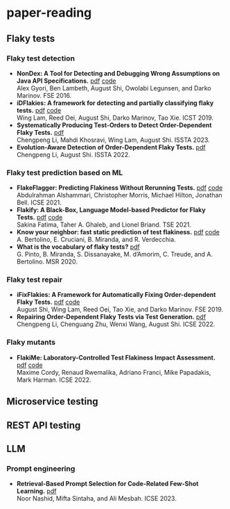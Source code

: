 # paper-reading

## Flaky tests
### Flaky test detection
- **NonDex: A Tool for Detecting and Debugging Wrong Assumptions on Java API Specifications.** [pdf](https://www.cs.cornell.edu/~legunsen/pubs/GyoriETAL16NonDexToolDemo.pdf) [code](https://github.com/TestingResearchIllinois/NonDex) \
Alex Gyori, Ben Lambeth, August Shi, Owolabi Legunsen, and Darko Marinov. FSE 2016.
- **iDFlakies: A framework for detecting and partially classifying flaky tests.** [pdf](https://cs.gmu.edu/~winglam/publications/2019/LamETAL19iDFlakies.pdf) [code](https://github.com/UT-SE-Research/iDFlakies) \
Wing Lam, Reed Oei, August Shi, Darko Marinov, Tao Xie. ICST 2019.
- **Systematically Producing Test-Orders to Detect Order-Dependent Flaky Tests.** [pdf](https://utexas.app.box.com/v/august-shi-ISSTA2023) \
Chengpeng Li, Mahdi Khosravi, Wing Lam, August Shi. ISSTA 2023.
- **Evolution-Aware Detection of Order-Dependent Flaky Tests.** [pdf](https://utexas.app.box.com/v/august-shi-ICSE2022) \
Chengpeng Li, August Shi. ISSTA 2022.

### Flaky test prediction based on ML
- **FlakeFlagger: Predicting Flakiness Without Rerunning Tests.** [pdf](https://jonbell.net/publications/flakeflagger) [code](https://github.com/AlshammariA/FlakeFlagger) \
Abdulrahman Alshammari, Christopher Morris, Michael Hilton, Jonathan Bell. ICSE 2021.
- **Flakify: A Black-Box, Language Model-based Predictor for Flaky Tests.** [pdf](https://arxiv.org/pdf/2112.12331.pdf) [code](https://github.com/uOttawa-Nanda-Lab/Flakify) \
Sakina Fatima, Taher A. Ghaleb, and Lionel Briand. TSE 2021.
- **Know your neighbor: fast static prediction of test flakiness.** [pdf](https://ieeexplore.ieee.org/stamp/stamp.jsp?tp=&arnumber=9437181) [code](https://github.com/ICSE2020-FLAST/FLAST) \
A. Bertolino, E. Cruciani, B. Miranda, and R. Verdecchia.
- **What is the vocabulary of flaky tests?** [pdf](https://dl.acm.org/doi/pdf/10.1145/3379597.3387482#:~:text=Flaky%20tests%20are%20tests%20whose,not%20based%20on%20their%20vocabulary.) \
G. Pinto, B. Miranda, S. Dissanayake, M. d’Amorim, C. Treude, and
A. Bertolino. MSR 2020.

### Flaky test repair
- **iFixFlakies: A Framework for Automatically Fixing Order-dependent Flaky Tests.** [pdf](https://cs.gmu.edu/~winglam/publications/2019/ShiETAL19iFixFlakies.pdf) [code](https://github.com/TestingResearchIllinois/iFixFlakies) \
August Shi, Wing Lam, Reed Oei, Tao Xie, and Darko Marinov. FSE 2019.
- **Repairing Order-Dependent Flaky Tests via Test Generation.** [pdf](https://utexas.app.box.com/v/august-shi-ICSE2022) \
Chengpeng Li, Chenguang Zhu, Wenxi Wang, August Shi. ICSE 2022.

### Flaky mutants
- **FlakiMe: Laboratory-Controlled Test Flakiness Impact Assessment.** [pdf](https://ieeexplore.ieee.org/stamp/stamp.jsp?tp=&arnumber=9794060) [code](https://github.com/serval-uni-lu/flakime)\
Maxime Cordy, Renaud Rwemalika, Adriano Franci, Mike Papadakis, Mark Harman. ICSE 2022.

## Microservice testing

## REST API testing

## LLM
### Prompt engineering
- **Retrieval-Based Prompt Selection for Code-Related Few-Shot Learning.** [pdf](https://people.ece.ubc.ca/amesbah/resources/papers/cedar-icse23.pdf) \
Noor Nashid, Mifta Sintaha, and Ali Mesbah. ICSE 2023.